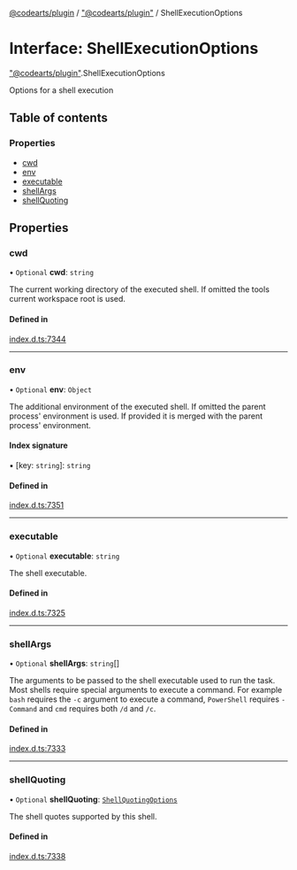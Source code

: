 [@codearts/plugin](../README.md) / ["@codearts/plugin"](../modules/_codearts_plugin_.md) / ShellExecutionOptions

# Interface: ShellExecutionOptions

["@codearts/plugin"](../modules/_codearts_plugin_.md).ShellExecutionOptions

Options for a shell execution

## Table of contents

### Properties

- [cwd](codearts_plugin_.ShellExecutionOptions.md#cwd)
- [env](codearts_plugin_.ShellExecutionOptions.md#env)
- [executable](codearts_plugin_.ShellExecutionOptions.md#executable)
- [shellArgs](codearts_plugin_.ShellExecutionOptions.md#shellargs)
- [shellQuoting](codearts_plugin_.ShellExecutionOptions.md#shellquoting)

## Properties

### cwd

• `Optional` **cwd**: `string`

The current working directory of the executed shell.
If omitted the tools current workspace root is used.

#### Defined in

[index.d.ts:7344](https://github.com/huaweicloud/cloudide-plugin-api/blob/5055bbd/index.d.ts#L7344)

___

### env

• `Optional` **env**: `Object`

The additional environment of the executed shell. If omitted
the parent process' environment is used. If provided it is merged with
the parent process' environment.

#### Index signature

▪ [key: `string`]: `string`

#### Defined in

[index.d.ts:7351](https://github.com/huaweicloud/cloudide-plugin-api/blob/5055bbd/index.d.ts#L7351)

___

### executable

• `Optional` **executable**: `string`

The shell executable.

#### Defined in

[index.d.ts:7325](https://github.com/huaweicloud/cloudide-plugin-api/blob/5055bbd/index.d.ts#L7325)

___

### shellArgs

• `Optional` **shellArgs**: `string`[]

The arguments to be passed to the shell executable used to run the task. Most shells
require special arguments to execute a command. For  example `bash` requires the `-c`
argument to execute a command, `PowerShell` requires `-Command` and `cmd` requires both
`/d` and `/c`.

#### Defined in

[index.d.ts:7333](https://github.com/huaweicloud/cloudide-plugin-api/blob/5055bbd/index.d.ts#L7333)

___

### shellQuoting

• `Optional` **shellQuoting**: [`ShellQuotingOptions`](codearts_plugin_.ShellQuotingOptions.md)

The shell quotes supported by this shell.

#### Defined in

[index.d.ts:7338](https://github.com/huaweicloud/cloudide-plugin-api/blob/5055bbd/index.d.ts#L7338)
